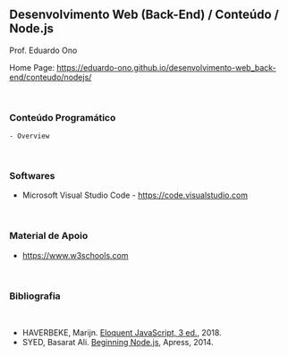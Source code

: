 ## Desenvolvimento Web (Back-End) / Conteúdo / Node.js

Prof. Eduardo Ono

Home Page: https://eduardo-ono.github.io/desenvolvimento-web_back-end/conteudo/nodejs/

<br>

### Conteúdo Programático

```
- Overview
```
<br>

### Softwares
- Microsoft Visual Studio Code - https://code.visualstudio.com

<br>

### Material de Apoio
- https://www.w3schools.com

<br>

### Bibliografia
<br>

* HAVERBEKE, Marijn. [Eloquent JavaScript, 3 ed.](https://archive.org/details/2018eloquentjavascript), 2018.
* SYED, Basarat Ali. [Beginning Node.js](https://archive.org/details/beginning-nodejs-apress-2014), Apress, 2014.
